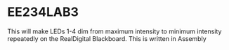 # EE234LAB3
This will make LEDs 1-4 dim from maximum intensity to minimum intensity repeatedly on the RealDigital Blackboard. This is written in Assembly

